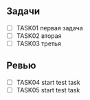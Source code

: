 ## Задачи

- [ ] TASK01 первая задача
- [ ] TASK02 вторая
- [ ] TASK03 третья

## Ревью

- [ ] TASK04 start test task
- [ ] TASK05 start test task